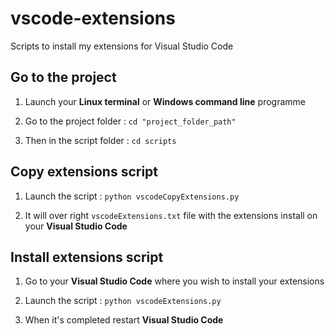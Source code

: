 # vscode-extensions

Scripts to install my extensions for Visual Studio Code

## Go to the project

1) Launch your **Linux terminal** or **Windows command line** programme

2) Go to the project folder : `cd "project_folder_path"`

3) Then in the script folder : `cd scripts`

## Copy extensions script

1) Launch the script : `python vscodeCopyExtensions.py`

2) It will over right `vscodeExtensions.txt` file with the extensions install on your **Visual Studio Code**

## Install extensions script

1) Go to your **Visual Studio Code** where you wish to install your extensions

2) Launch the script : `python vscodeExtensions.py`

3) When it's completed restart **Visual Studio Code**